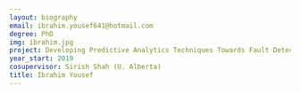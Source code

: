 ```yaml
---
layout: biography
email: ibrahim.yousef641@hotmail.com
degree: PhD
img: ibrahim.jpg
project: Developing Predictive Analytics Techniques Towards Fault Detection in an Electric Arc Furnace
year_start: 2019
cosupervisor: Sirish Shah (U. Alberta)
title: Ibrahim Yousef
---
```


